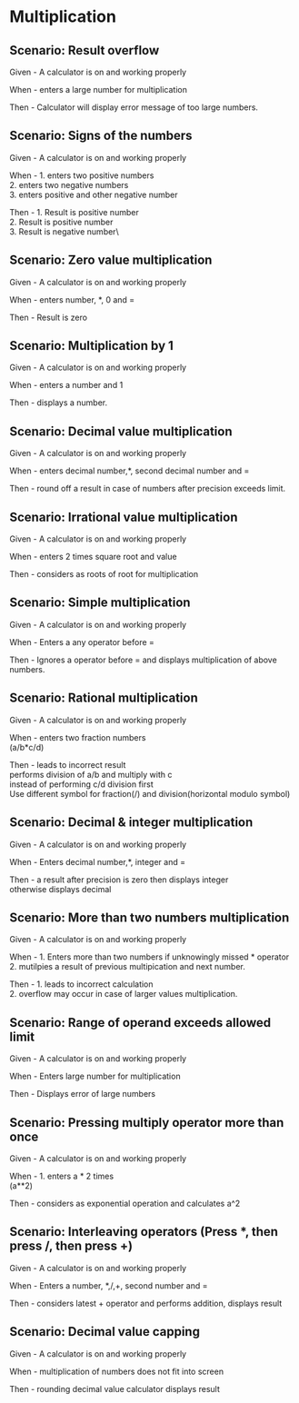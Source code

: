 # Multiplication

## Scenario: Result overflow

Given - A calculator is on and working properly

When - enters a large number for multiplication

Then - Calculator will display error message of too large numbers.

## Scenario: Signs of the numbers

Given - A calculator is on and working properly

When - 1. enters two positive numbers\
       2. enters two negative numbers\
       3. enters positive and other negative number

Then - 1. Result is positive number\
       2. Result is positive number\
       3. Result is negative number\

## Scenario: Zero value multiplication

Given - A calculator is on and working properly

When - enters number, *, 0 and =

Then - Result is zero

## Scenario: Multiplication by 1

Given - A calculator is on and working properly

When - enters a number and 1

Then - displays a number.  

## Scenario: Decimal value multiplication

Given - A calculator is on and working properly

When - enters  decimal number,*, second decimal number and =

Then - round off a result in case of numbers after precision exceeds limit.

## Scenario: Irrational value multiplication

Given - A calculator is on and working properly

When - enters 2 times square root and value  

Then -  considers as roots of root for multiplication

## Scenario: Simple multiplication

Given - A calculator is on and working properly

When - Enters a any operator before =

Then - Ignores a operator before = and displays multiplication of above numbers.

## Scenario: Rational multiplication

Given - A calculator is on and working properly

When - enters two fraction numbers\
       (a/b*c/d)

Then -  leads to incorrect result\
        performs division of a/b and multiply with c\
        instead of performing c/d division first\
        Use different symbol for fraction(/) and division(horizontal modulo symbol)

## Scenario: Decimal & integer multiplication

Given - A calculator is on and working properly

When - Enters decimal number,*, integer and =

Then - a result after precision is zero then displays integer\
       otherwise displays decimal

## Scenario: More than two numbers multiplication

Given - A calculator is on and working properly

When - 1. Enters more than two numbers if unknowingly missed * operator\
       2. mutilpies a result of previous multipication and next number.

Then - 1. leads to incorrect calculation\
       2. overflow may occur in case of larger values multiplication.

## Scenario: Range of operand exceeds allowed limit

Given - A calculator is on and working properly

When - Enters large number for multiplication

Then - Displays error of large numbers

## Scenario: Pressing multiply operator more than once

Given - A calculator is on and working properly

When - 1. enters a * 2 times\
       (a**2)

Then - considers as exponential operation and calculates a^2

## Scenario: Interleaving operators (Press *, then press /, then press +)

Given - A calculator is on and working properly

When - Enters a number, *,/,+, second number and =

Then - considers latest + operator and performs addition, displays result

## Scenario: Decimal value capping

Given - A calculator is on and working properly

When - multiplication of numbers does not fit into screen

Then - rounding decimal value calculator displays result
